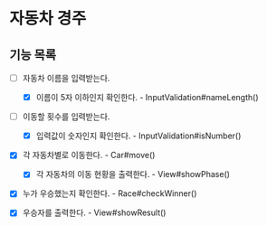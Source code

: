 # 자동차 경주

## 기능 목록

- [ ] 자동차 이름을 입력받는다.
  - [x] 이름이 5자 이하인지 확인한다. - InputValidation#nameLength()


- [ ] 이동할 횟수를 입력받는다.
  - [x] 입력값이 숫자인지 확인한다. - InputValidation#isNumber()


- [x] 각 자동차별로 이동한다. - Car#move()
  - [x] 각 자동차의 이동 현황을 출력한다. - View#showPhase()


- [x] 누가 우승했는지 확인한다. - Race#checkWinner()


- [x] 우승자를 출력한다. - View#showResult()

